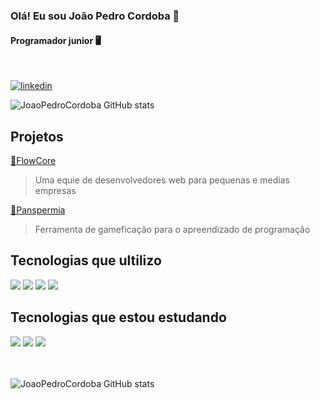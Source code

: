 ### Olá! Eu sou João Pedro Cordoba 👋
#### Programador junior 🖥️

</br>

[![linkedin](https://img.shields.io/badge/LinkedIn-0077B5?style=for-the-badge&logo=linkedin&logoColor=white)](https://www.linkedin.com/in/jo%C3%A3o-pedro-cordoba-rodrigues-62b73a23a/?originalSubdomain=br)

![JoaoPedroCordoba GitHub stats](https://github-readme-stats.vercel.app/api?username=joaopedrocordoba&show_icons=true&theme=dracula)

## Projetos 

[🚀FlowCore](https://joaopedrocordoba.github.io/FlowCore/)
> Uma equie de desenvolvedores web para pequenas e medias empresas

[🌌Panspermia](https://joaopedrocordoba.github.io/Panspermia/)
>Ferramenta de gameficação para o apreendizado de programação


## Tecnologias que ultilizo
<div style="display: inline-block">
<img src="https://img.shields.io/badge/HTML5-E34F26?style=for-the-badge&logo=html5&logoColor=white">
<img src="https://img.shields.io/badge/CSS3-1572B6?style=for-the-badge&logo=css3&logoColor=white">
<img src="https://img.shields.io/badge/C%23-239120?style=for-the-badge&logo=c-sharp&logoColor=white">
<img src="https://img.shields.io/badge/MySQL-00000F?style=for-the-badge&logo=mysql&logoColor=white">
</div>


## Tecnologias que estou estudando
<div>
<img src="https://img.shields.io/badge/JavaScript-323330?style=for-the-badge&logo=javascript&logoColor=F7DF1E">
<img src="https://img.shields.io/badge/Node.js-43853D?style=for-the-badge&logo=node.js&logoColor=white">
<img src="https://img.shields.io/badge/Express.js-404D59?style=for-the-badge">
</div>

</br>
</br>

![JoaoPedroCordoba GitHub stats](https://github-readme-stats.vercel.app/api/top-langs/?username=JoaoPedroCordoba&theme=blue-green)



